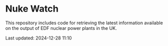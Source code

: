 # Nuke Watch

This repository includes code for retrieving the latest information available on the output of EDF nuclear power plants in the UK.

Last updated: 2024-12-28 11:10